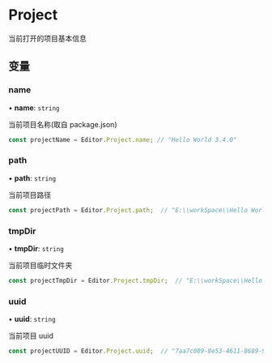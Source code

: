 # Project

当前打开的项目基本信息

## 变量

### name

• **name**: `string`

当前项目名称(取自 package.json)

```typescript
const projectName = Editor.Project.name; // "Hello World 3.4.0"
```

### path

• **path**: `string`

当前项目路径

```typescript
const projectPath = Editor.Project.path;  // "E:\\workSpace\\Hello World 3.4.0"
```

### tmpDir

• **tmpDir**: `string`

当前项目临时文件夹

```typescript
const projectTmpDir = Editor.Project.tmpDir;  // "E:\\workSpace\\Hello World 3.4.0\\temp"
```

### uuid

• **uuid**: `string`

当前项目 uuid

```typescript
const projectUUID = Editor.Project.uuid;  // "7aa7c089-8e53-4611-8689-98b69ab28e22"
```
